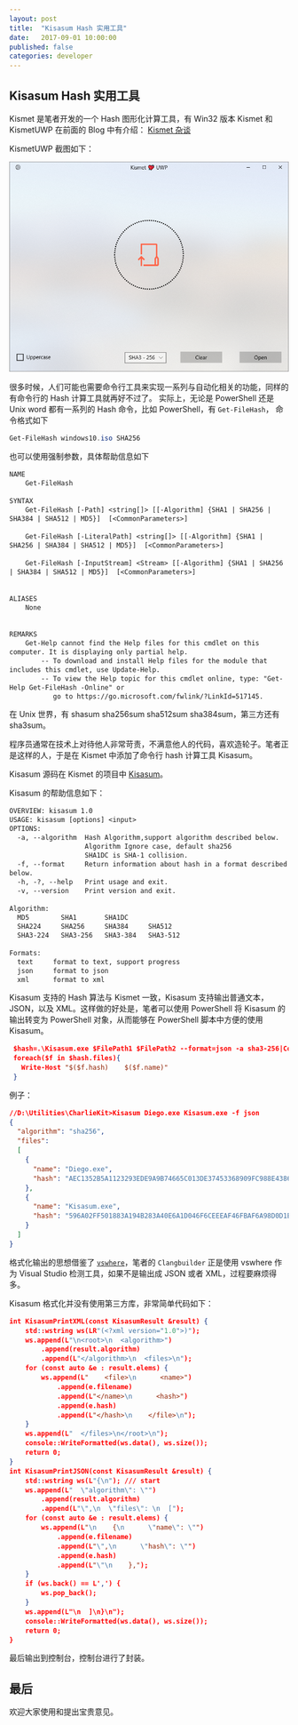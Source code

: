 ```yaml
---
layout: post
title:  "Kisasum Hash 实用工具"
date:   2017-09-01 10:00:00
published: false
categories: developer
---
```

## Kisasum Hash 实用工具

Kismet 是笔者开发的一个 Hash 图形化计算工具，有 Win32 版本 Kismet 和 KismetUWP 在前面的 Blog 中有介绍： 
[Kismet 杂谈](http://forcemz.net/developer/2017/05/14/Kismet/)


KismetUWP 截图如下：

![u1](https://github.com/fcharlie/KismetUWP/raw/master/docs/images/none.png)

很多时候，人们可能也需要命令行工具来实现一系列与自动化相关的功能，同样的有命令行的 Hash 计算工具就再好不过了。
实际上，无论是 PowerShell 还是 Unix word 都有一系列的 Hash 命令，比如 PowerShell，有 `Get-FileHash`， 命令格式如下

```powershell
Get-FileHash windows10.iso SHA256
```

也可以使用强制参数，具体帮助信息如下
```
NAME
    Get-FileHash

SYNTAX
    Get-FileHash [-Path] <string[]> [[-Algorithm] {SHA1 | SHA256 | SHA384 | SHA512 | MD5}]  [<CommonParameters>]

    Get-FileHash [-LiteralPath] <string[]> [[-Algorithm] {SHA1 | SHA256 | SHA384 | SHA512 | MD5}]  [<CommonParameters>]

    Get-FileHash [-InputStream] <Stream> [[-Algorithm] {SHA1 | SHA256 | SHA384 | SHA512 | MD5}]  [<CommonParameters>]


ALIASES
    None


REMARKS
    Get-Help cannot find the Help files for this cmdlet on this computer. It is displaying only partial help.
        -- To download and install Help files for the module that includes this cmdlet, use Update-Help.
        -- To view the Help topic for this cmdlet online, type: "Get-Help Get-FileHash -Online" or
           go to https://go.microsoft.com/fwlink/?LinkId=517145.

```

在 Unix 世界，有 shasum sha256sum sha512sum sha384sum，第三方还有 sha3sum。

程序员通常在技术上对待他人非常苛责，不满意他人的代码，喜欢造轮子。笔者正是这样的人，于是在 Kismet 中添加了命令行 hash 计算工具 Kisasum。

Kisasum 源码在 Kismet 的项目中 [Kisasum](https://github.com/fcharlie/Kismet/tree/master/Kisasum)。

Kisasum 的帮助信息如下：

```
OVERVIEW: kisasum 1.0
USAGE: kisasum [options] <input>
OPTIONS:
  -a, --algorithm  Hash Algorithm,support algorithm described below.
                   Algorithm Ignore case, default sha256
                   SHA1DC is SHA-1 collision.
  -f, --format     Return information about hash in a format described below.
  -h, -?, --help   Print usage and exit.
  -v, --version    Print version and exit.

Algorithm:
  MD5        SHA1       SHA1DC
  SHA224     SHA256     SHA384     SHA512
  SHA3-224   SHA3-256   SHA3-384   SHA3-512

Formats:
  text     format to text, support progress
  json     format to json
  xml      format to xml

```

Kisasum 支持的 Hash 算法与 Kismet 一致，Kisasum 支持输出普通文本，JSON，以及 XML。这样做的好处是，笔者可以使用 PowerShell 将 Kisasum 的输出转变为 PowerShell 对象，从而能够在 PowerShell 脚本中方便的使用 Kisasum。

```json
 $hash=.\Kisasum.exe $FilePath1 $FilePath2 --format=json -a sha3-256|ConvertFrom-JSON
 foreach($f in $hash.files){
   Write-Host "$($f.hash)    $($f.name)"
 }
```

例子：

```json
//D:\Utilities\CharlieKit>Kisasum Diego.exe Kisasum.exe -f json
{
  "algorithm": "sha256",
  "files":
  [
    {
      "name": "Diego.exe",
      "hash": "AEC1352B5A1123293EDE9A9B74665C013DE37453368909FC988E43862A86114B"
    },
    {
      "name": "Kisasum.exe",
      "hash": "596A02FF501883A194B283A40E6A1D046F6CEEEAF46FBAF6A98D0D1EBC74FA57"
    }
  ]
}
```

格式化输出的思想借鉴了 [`vswhere`](https://github.com/Microsoft/vswhere)，笔者的 `Clangbuilder` 正是使用 vswhere 作为 Visual Studio 检测工具，如果不是输出成 JSON 或者 XML，过程要麻烦得多。

Kisasum 格式化并没有使用第三方库，非常简单代码如下：

```json
int KisasumPrintXML(const KisasumResult &result) {
	std::wstring ws(LR"(<?xml version="1.0">)");
	ws.append(L"\n<root>\n  <algorithm>")
		.append(result.algorithm)
		.append(L"</algorithm>\n  <files>\n");
	for (const auto &e : result.elems) {
		ws.append(L"    <file>\n      <name>")
			.append(e.filename)
			.append(L"</name>\n      <hash>")
			.append(e.hash)
			.append(L"</hash>\n    </file>\n");
	}
	ws.append(L"  </files>\n</root>\n");
	console::WriteFormatted(ws.data(), ws.size());
	return 0;
}
int KisasumPrintJSON(const KisasumResult &result) {
	std::wstring ws(L"{\n"); /// start
	ws.append(L"  \"algorithm\": \"")
		.append(result.algorithm)
		.append(L"\",\n  \"files\": \n  [");
	for (const auto &e : result.elems) {
		ws.append(L"\n    {\n      \"name\": \"")
			.append(e.filename)
			.append(L"\",\n      \"hash\": \"")
			.append(e.hash)
			.append(L"\"\n    },");
	}
	if (ws.back() == L',') {
		ws.pop_back();
	}
	ws.append(L"\n  ]\n}\n");
	console::WriteFormatted(ws.data(), ws.size());
	return 0;
}
```

最后输出到控制台，控制台进行了封装。

## 最后

欢迎大家使用和提出宝贵意见。